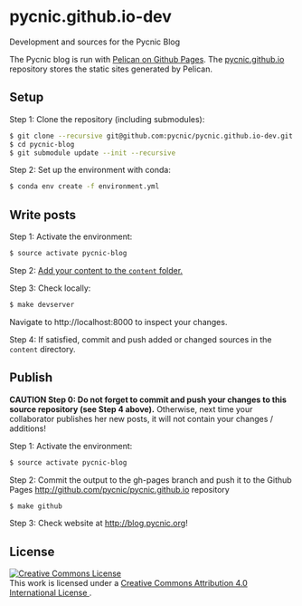 # pycnic.github.io-dev
Development and sources for the Pycnic Blog

The Pycnic blog is run with [Pelican on Github Pages][1].
The [pycnic.github.io][2] repository stores the static sites generated by
Pelican.

## Setup

Step 1: Clone the repository (including submodules):

```bash
$ git clone --recursive git@github.com:pycnic/pycnic.github.io-dev.git pycnic-blog
$ cd pycnic-blog
$ git submodule update --init --recursive
```

Step 2: Set up the environment with conda:
```bash
$ conda env create -f environment.yml
```

## Write posts

Step 1: Activate the environment:
```bash
$ source activate pycnic-blog
```

Step 2: [Add your content to the ``content`` folder.](http://docs.getpelican.com/en/stable/content.html)

Step 3: Check locally:
```bash
$ make devserver
```
Navigate to http://localhost:8000 to inspect your changes.

Step 4: If satisfied, commit and push added or changed sources in the ``content`` directory.

## Publish

**CAUTION Step 0: Do not forget to commit and push your changes to this source repository (see Step 4 above).**
Otherwise, next time your collaborator publishes her new posts, it will not contain your changes / additions!

Step 1: Activate the environment:
```bash
$ source activate pycnic-blog
```

Step 2: Commit the output to the gh-pages branch and push it to the Github Pages http://github.com/pycnic/pycnic.github.io repository
```bash
$ make github
```

Step 3: Check website at http://blog.pycnic.org!

## License
<a rel="license" href="http://creativecommons.org/licenses/by/4.0/">
  <img
    alt="Creative Commons License"
    style="border-width:0"
    src="https://i.creativecommons.org/l/by/4.0/88x31.png"
  />
</a>
<br />
This work is licensed under a
<a rel="license" href="http://creativecommons.org/licenses/by/4.0/">
  Creative Commons Attribution 4.0 International License
</a>.

[1]: https://fedoramagazine.org/make-github-pages-blog-with-pelican/
[2]: https://github.com/pycnic/pycnic.github.io

